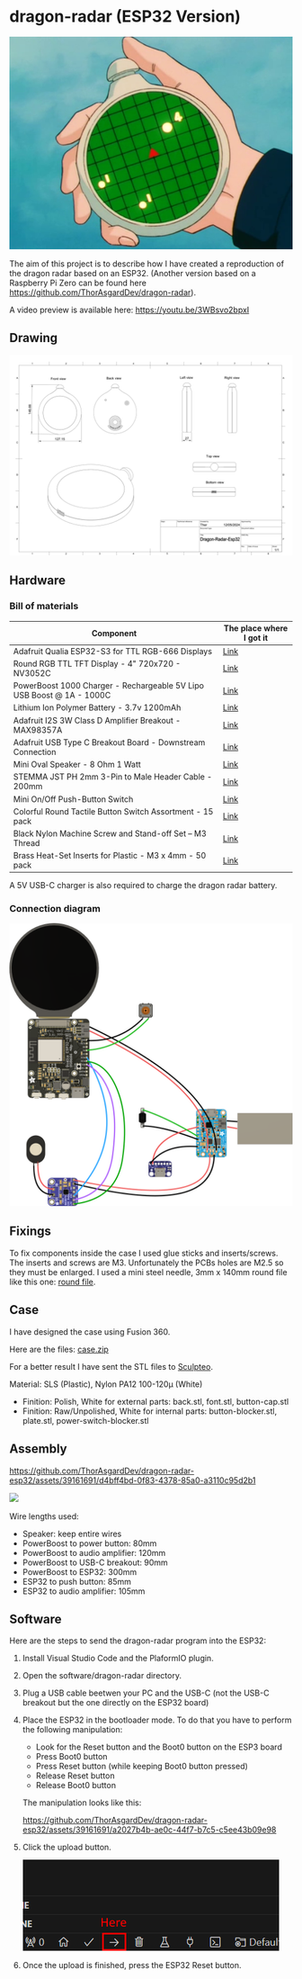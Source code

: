 # dragon-radar (ESP32 Version)

![](./doc/assets/anime-dragon-radar.png)

The aim of this project is to describe how I have created a reproduction of the dragon radar based on an ESP32. (Another version based on a Raspberry Pi Zero can be found here https://github.com/ThorAsgardDev/dragon-radar).

A video preview is available here: https://youtu.be/3WBsvo2bpxI

## Drawing
![](./doc/assets/drawing.png)

## Hardware

### Bill of materials

| Component | The place where I got it |
| --------- | ------------------------ |
| Adafruit Qualia ESP32-S3 for TTL RGB-666 Displays | [Link](https://www.adafruit.com/product/5800) |
| Round RGB TTL TFT Display - 4" 720x720 - NV3052C | [Link](https://www.adafruit.com/product/5793) |
| PowerBoost 1000 Charger - Rechargeable 5V Lipo USB Boost @ 1A - 1000C | [Link](https://www.adafruit.com/product/2465) |
| Lithium Ion Polymer Battery - 3.7v 1200mAh | [Link](https://www.adafruit.com/product/258) |
| Adafruit I2S 3W Class D Amplifier Breakout - MAX98357A | [Link](https://www.adafruit.com/product/3006) |
| Adafruit USB Type C Breakout Board - Downstream Connection | [Link](https://www.adafruit.com/product/4090) |
| Mini Oval Speaker - 8 Ohm 1 Watt | [Link](https://www.adafruit.com/product/3923) |
| STEMMA JST PH 2mm 3-Pin to Male Header Cable - 200mm | [Link](https://www.adafruit.com/product/3893) |
| Mini On/Off Push-Button Switch | [Link](https://www.adafruit.com/product/3870) |
| Colorful Round Tactile Button Switch Assortment - 15 pack | [Link](https://www.adafruit.com/product/1009) |
| Black Nylon Machine Screw and Stand-off Set – M3 Thread | [Link](https://www.adafruit.com/product/4685) |
| Brass Heat-Set Inserts for Plastic - M3 x 4mm - 50 pack | [Link](https://www.adafruit.com/product/4255) |

A 5V USB-C charger is also required to charge the dragon radar battery.

### Connection diagram

![](./doc/assets/connection-diagram.png)

## Fixings
To fix components inside the case I used glue sticks and inserts/screws.
The inserts and screws are M3. Unfortunately the PCBs holes are M2.5 so they must be enlarged. I used a mini steel needle, 3mm x 140mm round file like this one: [round file](https://www.amazon.com/Utoolmart-Circular-Section-Precision-Monochrome/dp/B07XB6HGJ7/ref=sr_1_3?crid=H3N1ASWV5HZE&dib=eyJ2IjoiMSJ9.V5cxUJMIxyE37j-yd4PeuJC2SHTFfydHmknrFYKnfriGv_r9UWDstD5KV4lo0DPMhOU0B27syJ4-kfscgKfTM8g_jjGXkwiz_ANzW1Pxvi0p3ffxooiFsPu1gNvCmvYpURQYUWREyAakD3nNAZOh6nvftQ_v-tcZ8rtswJP59iZenagRKnLYsGU1UKZowwgjm7xogrjXlk6Wpt3mr9mVHq34O46NFfJuxCeszojExAvRiXk_mxHM-fPfyKEMWN3VxkcdoBSq1ljZObsIrZIbUcaMePTvVA3bQu5wYEkgSmw.GvpS5KuGrzxoN1UuvlVTE6FnMl84uZ08-pXsrSIcxho&dib_tag=se&keywords=Round%2Bneedle%2Bfile%2B3mm%2BFor%2Bprecision%2Bmechanics&qid=1715586113&sprefix=round%2Bneedle%2Bfile%2B3mm%2Bfor%2Bprecision%2Bmechanics%2Caps%2C125&sr=8-3&th=1).

## Case
I have designed the case using Fusion 360.

Here are the files: [case.zip](./case/stl-files.zip)

For a better result I have sent the STL files to [Sculpteo](https://www.sculpteo.com/fr/).

Material: SLS (Plastic), Nylon PA12 100-120µ (White)
- Finition: Polish, White for external parts: back.stl, font.stl, button-cap.stl
- Finition: Raw/Unpolished, White for internal parts: button-blocker.stl, plate.stl, power-switch-blocker.stl 

## Assembly

https://github.com/ThorAsgardDev/dragon-radar-esp32/assets/39161691/d4bff4bd-0f83-4378-85a0-a3110c95d2b1

![](./doc/assets/inside.png)

Wire lengths used:
- Speaker: keep entire wires
- PowerBoost to power button: 80mm
- PowerBoost to audio amplifier: 120mm
- PowerBoost to USB-C breakout: 90mm
- PowerBoost to ESP32: 300mm
- ESP32 to push button: 85mm
- ESP32 to audio amplifier: 105mm

## Software

Here are the steps to send the dragon-radar program into the ESP32:

1. Install Visual Studio Code and the PlaformIO plugin.
1. Open the software/dragon-radar directory.
1. Plug a USB cable beetwen your PC and the USB-C (not the USB-C breakout but the one directly on the ESP32 board)
1. Place the ESP32 in the bootloader mode. To do that you have to perform the following manipulation:
   - Look for the Reset button and the Boot0 button on the ESP3 board
   - Press Boot0 button
   - Press Reset button (while keeping Boot0 button pressed)
   - Release Reset button
   - Release Boot0 button
   
   The manipulation looks like this:
   
   https://github.com/ThorAsgardDev/dragon-radar-esp32/assets/39161691/a2027b4b-ae0c-44f7-b7c5-c5ee43b09e98


1. Click the upload button.

   ![](./doc/assets/upload-button.png)
   
1. Once the upload is finished, press the ESP32 Reset button.
